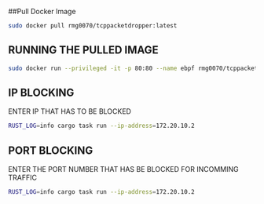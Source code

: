 ##Pull Docker Image
```bash 
sudo docker pull rmg0070/tcppacketdropper:latest
```
## RUNNING THE PULLED IMAGE
``` bash
sudo docker run --privileged -it -p 80:80 --name ebpf rmg0070/tcppacketdropper:latest /bin/bash
```

## IP BLOCKING
ENTER IP THAT HAS TO BE BLOCKED 
```BASH
RUST_LOG=info cargo task run --ip-address=172.20.10.2
```

## PORT BLOCKING

ENTER THE PORT NUMBER THAT HAS BE BLOCKED FOR INCOMMING TRAFFIC

```bash
RUST_LOG=info cargo task run --ip-address=172.20.10.2
```
